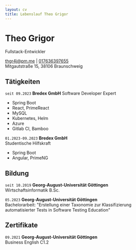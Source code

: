 ```yaml
---
layout: cv
title: Lebenslauf Theo Grigor
---
```

# Theo Grigor
Fullstack-Entwickler

<div id="webaddress">
    <a href="mailto:thgr4j@pm.me">thgr4j@pm.me</a>
|   <a href="tel:+4917636397655">017636397655</a>
</div>
Mitgautstraße 15,
38106 Braunschweig


## Tätigkeiten

`seit 09.2023`
__Bredex GmbH__
Software Developer Expert  
- Spring Boot
- React, PrimeReact
- MySQL
- Kubernetes, Helm
- Azure
- Gitlab CI, Bamboo

`01.2023-09.2023`
__Bredex GmbH__  
Studentische Hilfskraft
- Spring Boot
- Angular, PrimeNG

## Bildung

`seit 10.2019`
__Georg-August-Universität Göttingen__  
Wirtschaftsinformatik B.Sc.

`05.2023`
__Georg-August-Universität Göttingen__  
Bachelorarbeit: "Erstellung einer Taxonomie zur Klassifizierung automatisierter Tests in Software Testing Education"

## Zertifikate

`09.2021`
__Georg-August-Universität Göttingen__  
Business English C1.2

<!-- ### Footer

Last updated: Feb 2024 -->


